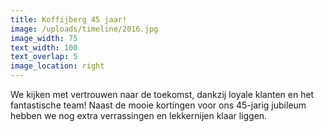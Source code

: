 ```yaml
---
title: Koffijberg 45 jaar!
image: /uploads/timeline/2016.jpg
image_width: 75
text_width: 100
text_overlap: 5
image_location: right
---
```


We kijken met vertrouwen naar de toekomst, dankzij loyale klanten en het fantastische team! Naast de mooie kortingen voor ons 45-jarig jubileum hebben we nog extra verrassingen en lekkernijen klaar liggen.